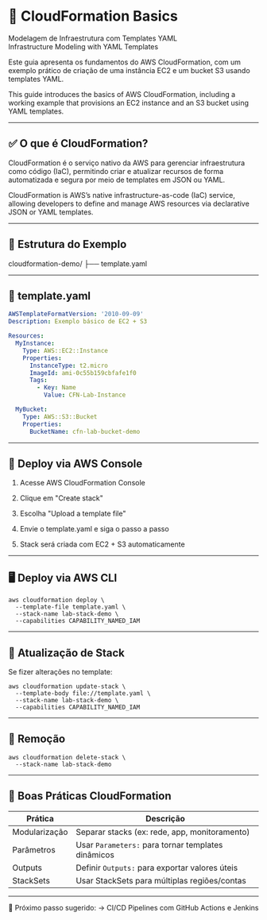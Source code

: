 # 🧩 CloudFormation Basics  
Modelagem de Infraestrutura com Templates YAML  
Infrastructure Modeling with YAML Templates

Este guia apresenta os fundamentos do AWS CloudFormation, com um exemplo prático de criação de uma instância EC2 e um bucket S3 usando templates YAML.

This guide introduces the basics of AWS CloudFormation, including a working example that provisions an EC2 instance and an S3 bucket using YAML templates.

---

## ✅ O que é CloudFormation?

CloudFormation é o serviço nativo da AWS para gerenciar infraestrutura como código (IaC), permitindo criar e atualizar recursos de forma automatizada e segura por meio de templates em JSON ou YAML.

CloudFormation is AWS’s native infrastructure-as-code (IaC) service, allowing developers to define and manage AWS resources via declarative JSON or YAML templates.

---

## 📁 Estrutura do Exemplo

cloudformation-demo/ ├── template.yaml

---

## 🧾 template.yaml

```yaml
AWSTemplateFormatVersion: '2010-09-09'
Description: Exemplo básico de EC2 + S3

Resources:
  MyInstance:
    Type: AWS::EC2::Instance
    Properties:
      InstanceType: t2.micro
      ImageId: ami-0c55b159cbfafe1f0
      Tags:
        - Key: Name
          Value: CFN-Lab-Instance

  MyBucket:
    Type: AWS::S3::Bucket
    Properties:
      BucketName: cfn-lab-bucket-demo
```
---

## 🚀 Deploy via AWS Console
1. Acesse AWS CloudFormation Console

2. Clique em "Create stack"

3. Escolha "Upload a template file"

4. Envie o template.yaml e siga o passo a passo

5. Stack será criada com EC2 + S3 automaticamente

---

## 🖥️ Deploy via AWS CLI
```
aws cloudformation deploy \
  --template-file template.yaml \
  --stack-name lab-stack-demo \
  --capabilities CAPABILITY_NAMED_IAM
```
---

## 🔄 Atualização de Stack

Se fizer alterações no template:
```
aws cloudformation update-stack \
  --template-body file://template.yaml \
  --stack-name lab-stack-demo \
  --capabilities CAPABILITY_NAMED_IAM
```
---

## 🧹 Remoção
```
aws cloudformation delete-stack \
  --stack-name lab-stack-demo
```
---

## 🧠 Boas Práticas CloudFormation

| Prática                  | Descrição                                          |
|--------------------------|----------------------------------------------------|
| Modularização            | Separar stacks (ex: rede, app, monitoramento)      |
| Parâmetros               | Usar `Parameters:` para tornar templates dinâmicos |
| Outputs                  | Definir `Outputs:` para exportar valores úteis     |
| StackSets                | Usar StackSets para múltiplas regiões/contas       |
---

📘 Próximo passo sugerido:
→ CI/CD Pipelines com GitHub Actions e Jenkins
